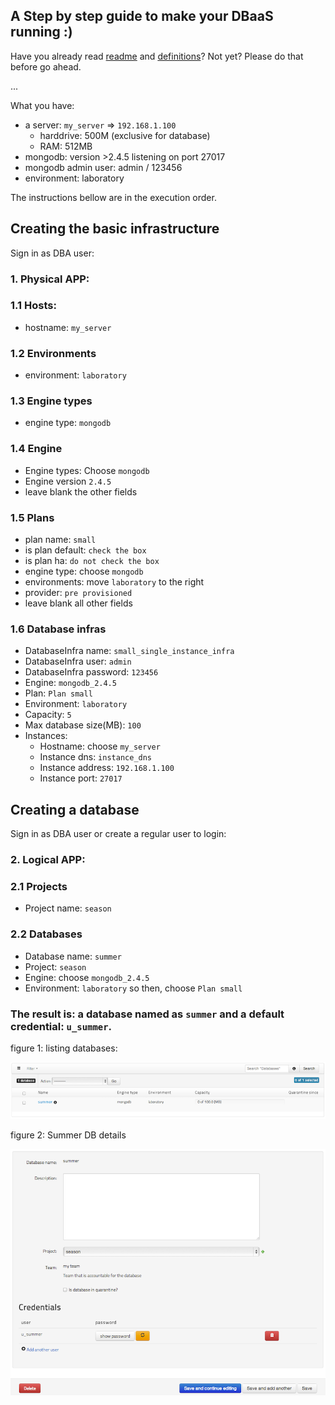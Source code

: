 ## A Step by step guide to make your DBaaS running :)


Have you already read [readme](../README.md) and [definitions](./DEFINITIONS.md)?
Not yet? Please do that before go ahead.

...


What you have:

* a server: `my_server` => `192.168.1.100`
  * harddrive: 500M (exclusive for database)
  * RAM: 512MB 
* mongodb: version >2.4.5 listening on port 27017
* mongodb admin user: admin / 123456
* environment: laboratory

The instructions bellow are in the execution order.

## Creating the basic infrastructure

Sign in as DBA user:

### 1. Physical APP:
### 1.1 Hosts:
* hostname: `my_server`

### 1.2 Environments
* environment: `laboratory`

### 1.3 Engine types
* engine type: `mongodb`

### 1.4 Engine
* Engine types: Choose `mongodb`
* Engine version `2.4.5`
* leave blank the other fields

### 1.5 Plans
* plan name: `small`
* is plan default: `check the box`
* is plan ha: `do not check the box`
* engine type: choose `mongodb`
* environments: move `laboratory` to the right
* provider: `pre provisioned`
* leave blank all other fields

### 1.6 Database infras
* DatabaseInfra name: `small_single_instance_infra`
* DatabaseInfra user: `admin`
* DatabaseInfra password: `123456`
* Engine: `mongodb_2.4.5`
* Plan: `Plan small`
* Environment: `laboratory`
* Capacity: `5`
* Max database size(MB): `100`
* Instances:
  * Hostname: choose `my_server`
  * Instance dns: `instance_dns`
  * Instance address: `192.168.1.100`
  * Instance port: `27017`

## Creating a database

Sign in as DBA user or create a regular user to login:

### 2. Logical APP:
### 2.1 Projects
* Project name: `season`

### 2.2 Databases
* Database name: `summer`
* Project: `season`
* Engine: choose `mongodb_2.4.5`
* Environment: `laboratory`
so then, choose `Plan small`

### The result is: a database named as `summer` and a default credential: `u_summer`.

figure 1: listing databases:

![](./img/db_list.png "Listing databases")

figure 2: Summer DB details

![](./img/db_details.png "Details about summer DB")
